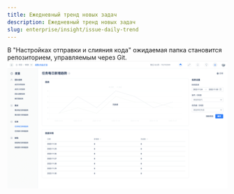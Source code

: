 ```yaml
---
title: Ежедневный тренд новых задач
description: Ежедневный тренд новых задач
slug: enterprise/insight/issue-daily-trend
---
```

В "Настройках отправки и слияния кода" ожидаемая папка становится репозиторием, управляемым через Git.
![Описание изображения](./assets/issue_daily_trend.png)